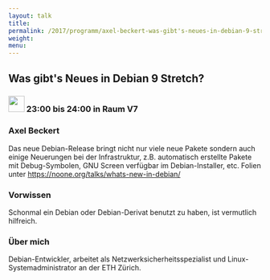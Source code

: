 ```yaml
---
layout: talk
title:
permalink: /2017/programm/axel-beckert-was-gibt's-neues-in-debian-9-stretch?/
weight:
menu:
---
```

## Was gibt's Neues in Debian 9 Stretch?

### <img height = "32" src="../../../images/talk.svg"> 23:00 bis 24:00 in Raum V7

### Axel Beckert

Das neue Debian-Release bringt nicht nur viele neue Pakete sondern auch einige Neuerungen bei der Infrastruktur, z.B. automatisch erstellte Pakete mit Debug-Symbolen, GNU Screen verfügbar im Debian-Installer, etc. Folien unter https://noone.org/talks/whats-new-in-debian/

### Vorwissen

Schonmal ein Debian oder Debian-Derivat benutzt zu haben, ist vermutlich hilfreich.

### Über mich

Debian-Entwickler, arbeitet als Netzwerksicherheitsspezialist und Linux-Systemadministrator an der ETH Zürich.

